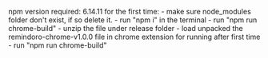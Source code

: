 npm version required: 6.14.11
for the first time:
    - make sure node_modules folder don't exist, if so delete it.
    - run "npm i" in the terminal 
    - run "npm run chrome-build"
    - unzip the file under release folder
    - load unpacked the remindoro-chrome-v1.0.0 file in chrome extension
for running after first time
    - run "npm run chrome-build"
